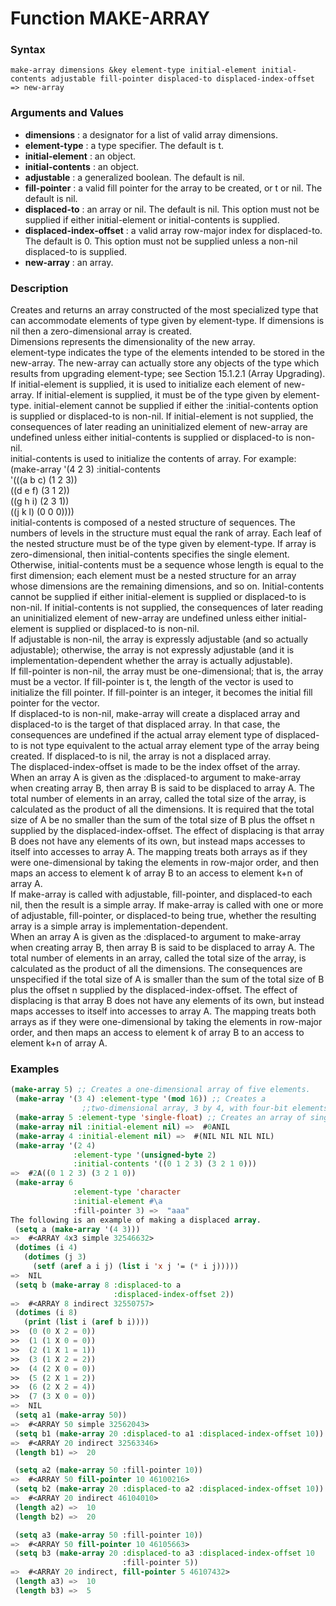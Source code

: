 <!-- Generated on 05/10/2020 by https://github.com/anto2oo/clhs-evolved -->

# Function MAKE-ARRAY

### Syntax
`make-array dimensions &key element-type initial-element initial-contents adjustable fill-pointer displaced-to displaced-index-offset => new-array`  


### Arguments and Values
- **dimensions** : a designator for a list of valid array dimensions.   
- **element-type** : a type specifier. The default is t.   
- **initial-element** : an object.   
- **initial-contents** : an object.   
- **adjustable** : a generalized boolean. The default is nil.   
- **fill-pointer** : a valid fill pointer for the array to be created, or t or nil. The default is nil.   
- **displaced-to** : an array or nil. The default is nil. This option must not be supplied if either initial-element or initial-contents is supplied.   
- **displaced-index-offset** : a valid array row-major index for displaced-to. The default is 0. This option must not be supplied unless a non-nil displaced-to is supplied.   
- **new-array** : an array.   


### Description
Creates and returns an array constructed of the most specialized type that can accommodate elements of type given by element-type. If dimensions is nil then a zero-dimensional array is created.  
Dimensions represents the dimensionality of the new array.  
element-type indicates the type of the elements intended to be stored in the new-array. The new-array can actually store any objects of the type which results from upgrading element-type; see Section 15.1.2.1 (Array Upgrading).  
If initial-element is supplied, it is used to initialize each element of new-array. If initial-element is supplied, it must be of the type given by element-type. initial-element cannot be supplied if either the :initial-contents option is supplied or displaced-to is non-nil. If initial-element is not supplied,  the consequences of later reading an uninitialized element of new-array are undefined  unless either initial-contents is supplied or displaced-to is non-nil.  
initial-contents is used to initialize the contents of array. For example:  
 (make-array '(4 2 3) :initial-contents  
             '(((a b c) (1 2 3))  
              ((d e f) (3 1 2))  
              ((g h i) (2 3 1))  
              ((j k l) (0 0 0))))  
initial-contents is composed of a nested structure of sequences. The numbers of levels in the structure must equal the rank of array. Each leaf of the nested structure must be of the type given by element-type. If array is zero-dimensional, then initial-contents specifies the single element. Otherwise, initial-contents must be a sequence whose length is equal to the first dimension; each element must be a nested structure for an array whose dimensions are the remaining dimensions, and so on. Initial-contents cannot be supplied if either initial-element is supplied or displaced-to is non-nil. If initial-contents is not supplied,  the consequences of later reading an uninitialized element of new-array are undefined  unless either initial-element is supplied or displaced-to is non-nil.  
If adjustable is non-nil, the array is expressly adjustable (and so actually adjustable); otherwise, the array is not expressly adjustable (and it is implementation-dependent whether the array is actually adjustable).  
If fill-pointer is non-nil, the array must be one-dimensional; that is, the array must be a vector. If fill-pointer is t, the length of the vector is used to initialize the fill pointer. If fill-pointer is an integer, it becomes the initial fill pointer for the vector.  
If displaced-to is non-nil, make-array will create a displaced array and displaced-to is the target of that displaced array. In that case, the consequences are undefined if the actual array element type of displaced-to is not type equivalent to the actual array element type of the array being created. If displaced-to is nil, the array is not a displaced array.  
The displaced-index-offset is made to be the index offset of the array. When an array A is given as the :displaced-to argument to make-array when creating array B, then array B is said to be displaced to array A. The total number of elements in an array, called the total size of the array, is calculated as the product of all the dimensions. It is required that the total size of A be no smaller than the sum of the total size of B plus the offset n supplied by the displaced-index-offset. The effect of displacing is that array B does not have any elements of its own, but instead maps accesses to itself into accesses to array A. The mapping treats both arrays as if they were one-dimensional by taking the elements in row-major order, and then maps an access to element k of array B to an access to element k+n of array A.  
If make-array is called with adjustable, fill-pointer, and displaced-to each nil, then the result is a simple array.  If make-array is called with one or more of adjustable, fill-pointer, or displaced-to being true, whether the resulting array is a simple array is implementation-dependent.  
 When an array A is given as the :displaced-to argument to make-array when creating array B, then array B is said to be displaced to array A. The total number of elements in an array, called the total size of the array, is calculated as the product of all the dimensions. The consequences are unspecified if the total size of A is smaller than the sum of the total size of B plus the offset n supplied by the displaced-index-offset. The effect of displacing is that array B does not have any elements of its own, but instead maps accesses to itself into accesses to array A. The mapping treats both arrays as if they were one-dimensional by taking the elements in row-major order, and then maps an access to element k of array B to an access to element k+n of array A.



### Examples
```lisp 
(make-array 5) ;; Creates a one-dimensional array of five elements.
 (make-array '(3 4) :element-type '(mod 16)) ;; Creates a 
                ;;two-dimensional array, 3 by 4, with four-bit elements.
 (make-array 5 :element-type 'single-float) ;; Creates an array of single-floats.
 (make-array nil :initial-element nil) =>  #0ANIL
 (make-array 4 :initial-element nil) =>  #(NIL NIL NIL NIL)
 (make-array '(2 4) 
              :element-type '(unsigned-byte 2) 
              :initial-contents '((0 1 2 3) (3 2 1 0)))
=>  #2A((0 1 2 3) (3 2 1 0))
 (make-array 6
              :element-type 'character 
              :initial-element #\a 
              :fill-pointer 3) =>  "aaa"
The following is an example of making a displaced array.
 (setq a (make-array '(4 3))) 
=>  #<ARRAY 4x3 simple 32546632>
 (dotimes (i 4)
   (dotimes (j 3)
     (setf (aref a i j) (list i 'x j '= (* i j)))))
=>  NIL
 (setq b (make-array 8 :displaced-to a
                       :displaced-index-offset 2))
=>  #<ARRAY 8 indirect 32550757>
 (dotimes (i 8)
   (print (list i (aref b i))))
>>  (0 (0 X 2 = 0)) 
>>  (1 (1 X 0 = 0)) 
>>  (2 (1 X 1 = 1)) 
>>  (3 (1 X 2 = 2)) 
>>  (4 (2 X 0 = 0)) 
>>  (5 (2 X 1 = 2)) 
>>  (6 (2 X 2 = 4)) 
>>  (7 (3 X 0 = 0)) 
=>  NIL
 (setq a1 (make-array 50))
=>  #<ARRAY 50 simple 32562043>
 (setq b1 (make-array 20 :displaced-to a1 :displaced-index-offset 10))
=>  #<ARRAY 20 indirect 32563346>
 (length b1) =>  20

 (setq a2 (make-array 50 :fill-pointer 10))
=>  #<ARRAY 50 fill-pointer 10 46100216>
 (setq b2 (make-array 20 :displaced-to a2 :displaced-index-offset 10))
=>  #<ARRAY 20 indirect 46104010>
 (length a2) =>  10
 (length b2) =>  20

 (setq a3 (make-array 50 :fill-pointer 10))
=>  #<ARRAY 50 fill-pointer 10 46105663>
 (setq b3 (make-array 20 :displaced-to a3 :displaced-index-offset 10
                         :fill-pointer 5))
=>  #<ARRAY 20 indirect, fill-pointer 5 46107432>
 (length a3) =>  10
 (length b3) =>  5
```
